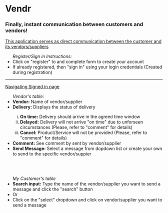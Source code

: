 <h1>Vendr</h1>
<h3>Finally, instant communication between customers and vendors!</h3>
<p><u>This application serves as direct communication between the customer and its vendors/suppliers</u></p>
<ul><i>Register/Sign in Instructions:</i>
<li>Click on "register" to and complete form to create your account</li>
<li>If already registered, then "sign in" using your login credentials (Created during registration)</li>
</ul>
<hr>

<p><u>Navigating Signed in page</u></p>
<ul><i>Vendor's table:</i>
<li><b>Vendor:</b> Name of vendor/supplier</li>
<li><b>Delivery:</b> Displays the status of delivery</li>
<ol type="i">
<li><b>On time:</b> Delivery should arrive in the agreed time window</li>
<li><b>Delayed:</b> Delivery will not arrive "on time" due to unforseen circumstances (Please, refer to "comment" for details)</li>
<li><b>Cancel:</b> Product/Service will not be provided (Please, refer to "comment" for details)
</ol>
<li><b>Comment:</b> See comment by sent by vendor/supplier</li>
<li><b>Send Message:</b> Select a message from dopdown list or create your own to send to the specific vendor/suppier</li> 
</ul>
<br>
<br>
<ul><i>My Customer's table</i>
<li><b>Search input:</b> Type the name of the vendor/supplier you want to send a message and click the "search" button</li>
<li>Or</li>
<li>Click on the "select" dropdown and click on vendor/supplier you want to send a message</li>
</ul>


